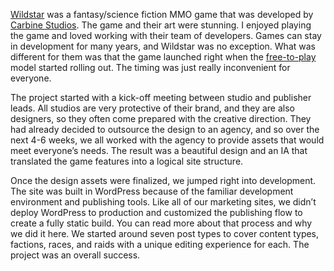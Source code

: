 [Wildstar](https://en.wikipedia.org/wiki/WildStar_(video_game)) was a fantasy/science fiction MMO game that was developed by [Carbine Studios](https://en.wikipedia.org/wiki/Carbine_Studios). The game and their art were stunning. I enjoyed playing the game and loved working with their team of developers. Games can stay in development for many years, and Wildstar was no exception. What was different for them was that the game launched right when the [free-to-play](https://en.wikipedia.org/wiki/Free-to-play) model started rolling out. The timing was just really inconvenient for everyone. 

The project started with a kick-off meeting between studio and publisher leads. All studios are very protective of their brand, and they are also designers, so they often come prepared with the creative direction. They had already decided to outsource the design to an agency, and so over the next 4-6 weeks, we all worked with the agency to provide assets that would meet everyone’s needs. The result was a beautiful design and an IA that translated the game features into a logical site structure. 

Once the design assets were finalized, we jumped right into development. The site was built in WordPress because of the familiar development environment and publishing tools. Like all of our marketing sites, we didn’t deploy WordPress to production and customized the publishing flow to create a fully static build. You can read more about that process and why we did it here. We started around seven post types to cover content types, factions, races, and raids with a unique editing experience for each. The project was an overall success.
